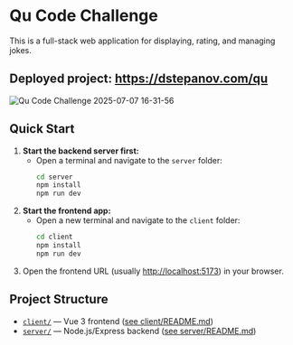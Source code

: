# Qu Code Challenge

This is a full-stack web application for displaying, rating, and managing jokes.

## Deployed project: https://dstepanov.com/qu

![Qu Code Challenge 2025-07-07 16-31-56](https://github.com/user-attachments/assets/3493b7c1-5238-4264-a1e6-56ea7ed5932b)

## Quick Start

1. **Start the backend server first:**
   - Open a terminal and navigate to the `server` folder:
     ```sh
     cd server
     npm install
     npm run dev
     ```
2. **Start the frontend app:**
   - Open a new terminal and navigate to the `client` folder:
     ```sh
     cd client
     npm install
     npm run dev
     ```
3. Open the frontend URL (usually [http://localhost:5173](http://localhost:5173)) in your browser.

## Project Structure

- [`client/`](client/) — Vue 3 frontend ([see client/README.md](client/README.md))
- [`server/`](server/) — Node.js/Express backend ([see server/README.md](server/README.md))
